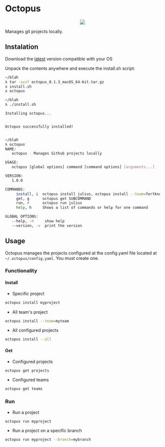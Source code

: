 # Octopus

<p align="center"><img src="https://user-images.githubusercontent.com/14275767/34849223-d3f7c896-f708-11e7-8df1-33e2cb60a0ba.png" /></p>

Manages git projects locally.

## Instalation

Download the [latest](https://github.com/B0go/octopus/releases/latest) version compatible with your OS

Unpack the contents anywhere and execute the install.sh script:

```sh
~/blah
λ tar -xvzf octopus_0.1.3_macOS_64-bit.tar.gz
x install.sh
x octopus

~/blah
λ ./install.sh

Installing octopus...


Octopus successfully installed!


~/blah
λ octopus
NAME:
   octopus - Manages Github projects locally

USAGE:
   octopus [global options] command [command options] [arguments...]

VERSION:
   1.0.0

COMMANDS:
     install, i  octopus install julius, octopus install --team=fortknox, octopus install --all
     get, g      octopus get SUBCOMMAND
     run, r      octopus run julius
     help, h     Shows a list of commands or help for one command

GLOBAL OPTIONS:
   --help, -h     show help
   --version, -v  print the version

```

## Usage

Octopus manages the projects configured at the config.yaml file located at `~/.octopus/config.yaml`. You must create one.

### Functionality

#### Install

- Specific project

```sh
octopus install myproject
```

- All team's project

```sh
octopus install --team=myteam
```

- All configured projects

```sh
octopus install --all
```

#### Get

- Configured projects

```sh
octopus get projects
```

- Configured teams

```sh
octopus get teams
```

### Run

- Run a project

```sh
octopus run myproject
```

- Run a project on a specific branch

```sh
octopus run myproject --branch=mybranch
```
